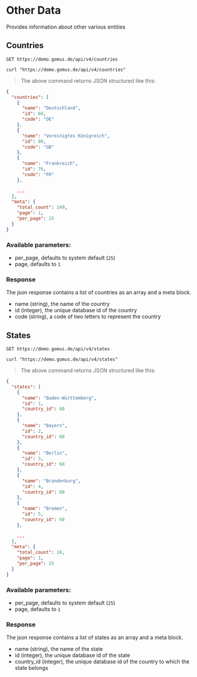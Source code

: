 # Other Data

Provides information about other various entities

## Countries

`GET https://demo.gomus.de/api/v4/countries`

```shell
curl "https://demo.gomus.de/api/v4/countries"
```

> The above command returns JSON structured like this:

```json
{
  "countries": [
    {
      "name": "Deutschland",
      "id": 60,
      "code": "DE"
    },
    {
      "name": "Vereinigtes Königreich",
      "id": 80,
      "code": "GB"
    },
    {
      "name": "Frankreich",
      "id": 76,
      "code": "FR"
    },

    ...
  ],
  "meta": {
    "total_count": 249,
    "page": 1,
    "per_page": 25
  }
}
```

### Available parameters:

- per_page, defaults to system default (`25`)
- page, defaults to `1`

### Response

The json response contains a list of countries as an array and a meta block.

- name (string), the name of the country
- id (integer), the unique database id of the country
- code (string), a code of two letters to represent the country

## States

`GET https://demo.gomus.de/api/v4/states`

```shell
curl "https://demo.gomus.de/api/v4/states"
```

> The above command returns JSON structured like this:

```json
{
  "states": [
    {
      "name": "Baden-Württemberg",
      "id": 1,
      "country_id": 60
    },
    {
      "name": "Bayern",
      "id": 2,
      "country_id": 60
    },
    {
      "name": "Berlin",
      "id": 3,
      "country_id": 60
    },
    {
      "name": "Brandenburg",
      "id": 4,
      "country_id": 60
    },
    {
      "name": "Bremen",
      "id": 5,
      "country_id": 60
    },

    ...
  ],
  "meta": {
    "total_count": 16,
    "page": 1,
    "per_page": 25
  }
}
```

### Available parameters:

- per_page, defaults to system default (`25`)
- page, defaults to `1`

### Response

The json response contains a list of states as an array and a meta block.

- name (string), the name of the state
- id (integer), the unique database id of the state
- country_id (integer), the unique database id of the country to which the state belongs
